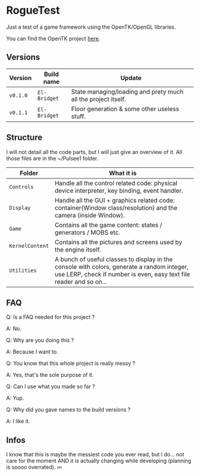 # RogueTest
Just a test of a game framework using the OpenTK/OpenGL libraries.

You can find the OpenTK project [here](https://github.com/opentk/opentk).

## Versions

Version | Build name | Update
------- | ------- | -------
`v0.1.0` | `El-Bridget` | State managing/loading and prety much all the project itself.
`v0.1.1` | `El-Bridget` | Floor generation & some other useless stuff.

## Structure
I will not detail all the code parts, but I will just give an overview of it.
All those files are in the ~/Pulsee1 folder. 

Folder | What it is
------- | -------
`Controls` | Handle all the control related code: physical device interpreter, key binding, event handler.
`Display` | Handle all the GUI + graphics related code: container(Window class/resolution) and the camera (inside Window).
`Game` | Contains all the game content: states / generators / MOBS etc.
`KernelContent` | Contains all the pictures and screens used by the engine itself.
`Utilities` | A bunch of useful classes to display in the console with colors, generate a random integer, use LERP, check if number is even, easy text file reader and so on...

## FAQ

Q: Is a FAQ needed for this project ?

A: No.


Q: Why are you doing this ?

A: Because I want to.


Q: You know that this whole project is really messy ?

A: Yes, that's the sole purpose of it.


Q: Can I use what you made so far ?

A: Yup.


Q: Why did you gave names to the build versions ?

A: I like it.


## Infos
I know that this is maybe the messiest code you ever read, but I do...  not care for the moment AND it is actually changing while developing (planning is soooo overrated). :zzz:
